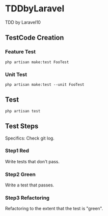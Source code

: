 # TDDbyLaravel
TDD by Laravel10


## TestCode Creation

### Feature Test
```
php artisan make:test FooTest
```

### Unit Test
```
php artisan make:test --unit FooTest
```

## Test
```
php artisan test
```

## Test Steps

Specifics: Check git log.

### Step1 Red
Write tests that don't pass.

### Step2 Green
Write a test that passes.

### Step3 Refactoring

Refactoring to the extent that the test is "green".
